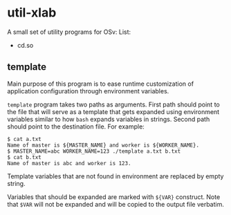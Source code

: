 # util-xlab

A small set of utility programs for OSv:
List:
 - cd.so


## template

Main purpose of this program is to ease runtime customization of application
configuration through environment variables.

`template` program takes two paths as arguments. First path should point to
the file that will serve as a template that gets expanded using environment
variables similar to how `bash` expands variables in strings. Second path
should point to the destination file. For example:

    $ cat a.txt
    Name of master is ${MASTER_NAME} and worker is ${WORKER_NAME}.
    $ MASTER_NAME=abc WORKER_NAME=123 ./template a.txt b.txt
    $ cat b.txt
    Name of master is abc and worker is 123.

Template variables that are not found in environment are replaced by empty
string.

Variables that should be expanded are marked with `${VAR}` construct. Note
that `$VAR` will not be expanded and will be copied to the output file
verbatim.
